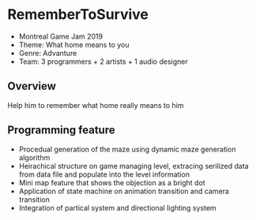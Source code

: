 # RememberToSurvive
- Montreal Game Jam 2019
- Theme: What home means to you
- Genre: Advanture 
- Team: 3 programmers + 2 artists + 1 audio designer

## Overview
Help him to remember what home really means to him

## Programming feature
- Procedual generation of the maze using dynamic maze generation algorithm
- Heirachical structure on game managing level, extracing serilized data from data file and populate into the level information
- Mini map feature that shows the objection as a bright dot
- Application of state machine on animation transition and camera transition
- Integration of partical system and directional lighting system
